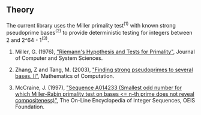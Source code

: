 ## Theory

The current library uses the Miller primality test<sup>(1)</sup> with known strong pseudoprime bases<sup>(2)</sup> to provide deterministic testing for integers between 2 and 2^64 - 1<sup>(3)</sup>.

1. Miller, G. (1976), ["Riemann's Hypothesis and Tests for Primality"](https://dl.acm.org/doi/10.1145/800116.803773), Journal of Computer and System Sciences.

1. Zhang, Z and Tang, M. (2003), ["Finding strong pseudoprimes to several bases. II"](https://www.ams.org/journals/mcom/2003-72-244/S0025-5718-03-01545-X/S0025-5718-03-01545-X.pdf), Mathematics of Computation. 

1. McCraine, J. (1997), ["Sequence A014233 (Smallest odd number for which Miller-Rabin primality test on bases <= n-th prime does not reveal compositeness)"](https://oeis.org/A014233), The On-Line Encyclopedia of Integer Sequences, OEIS Foundation. 

